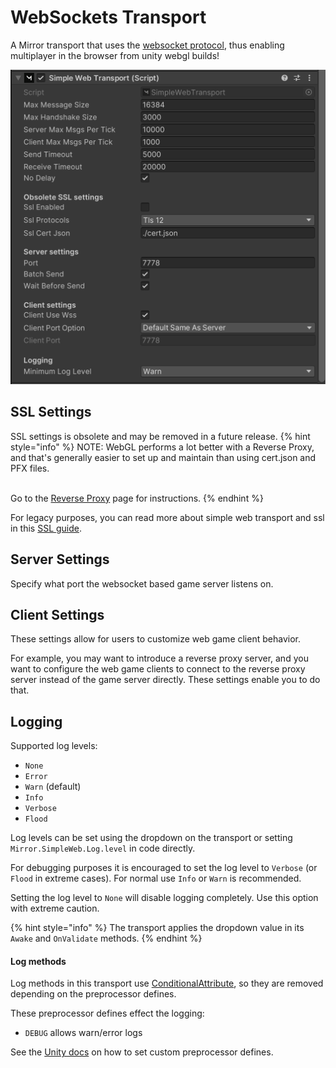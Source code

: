# WebSockets Transport

A Mirror transport that uses the [websocket protocol](https://en.wikipedia.org/wiki/WebSocket), thus enabling multiplayer in the browser from unity webgl builds!

![Simple Web Transport Inspector](<../../../.gitbook/assets/simple-web-transport-current-inspector-view.png>)

## SSL Settings <a href="#ssl-settings" id="ssl-settings"></a>
SSL settings is obsolete and may be removed in a future release.
{% hint style="info" %}
NOTE: WebGL performs a lot better with a Reverse Proxy, and that's generally easier to set up and maintain than using cert.json and PFX files.

\
Go to the [Reverse Proxy](reverse-proxy/) page for instructions.
{% endhint %}

For legacy purposes, you can read more about simple web transport and ssl in this [SSL guide](reverse-proxy/ssl/).

## Server Settings <a href="#server-settings" id="server-settings"></a>
Specify what port the websocket based game server listens on.

## Client Settings <a href="#client-settings" id="client-settings"></a>
These settings allow for users to customize web game client behavior.

For example, you may want to introduce a reverse proxy server, and you want to configure the web game clients to connect to the reverse proxy server instead of the game server directly. These settings enable you to do that.

## Logging <a href="#logging" id="logging"></a>

Supported log levels:
* `None`
* `Error`
* `Warn` (default)
* `Info`
* `Verbose`
* `Flood`

Log levels can be set using the dropdown on the transport or setting `Mirror.SimpleWeb.Log.level` in code directly.

For debugging purposes it is encouraged to set the log level to `Verbose` (or `Flood` in extreme cases). For normal use `Info` or `Warn` is recommended.

Setting the log level to `None` will disable logging completely. Use this option with extreme caution.

{% hint style="info" %}
The transport applies the dropdown value in its `Awake` and `OnValidate` methods.
{% endhint %}

#### Log methods <a href="#log-methods" id="log-methods"></a>

Log methods in this transport use [ConditionalAttribute](https://docs.microsoft.com/en-us/dotnet/api/system.diagnostics.conditionalattribute?view=netstandard-2.0), so they are removed depending on the preprocessor defines.

These preprocessor defines effect the logging:

* `DEBUG` allows warn/error logs

See the [Unity docs](https://docs.unity3d.com/Manual/PlatformDependentCompilation.html) on how to set custom preprocessor defines.
